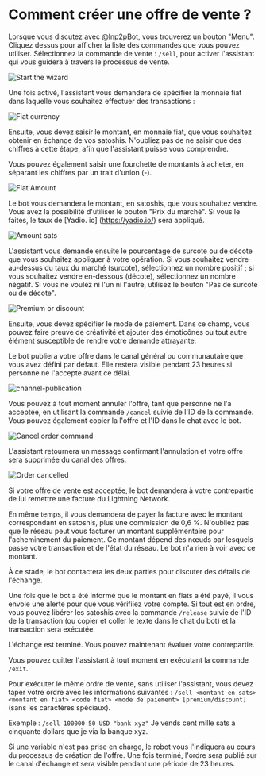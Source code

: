 # Comment créer une offre de vente ?

Lorsque vous discutez avec [@lnp2pBot](https://t.me/lnp2pbot), vous trouverez un bouton "Menu". Cliquez dessus pour afficher la liste des commandes que vous pouvez utiliser. Sélectionnez la commande de vente : `/sell`, pour activer l'assistant qui vous guidera à travers le processus de vente.

![Start the wizard](./assets/images/sell-start.jpg)

Une fois activé, l'assistant vous demandera de spécifier la monnaie fiat dans laquelle vous souhaitez effectuer des transactions :

![Fiat currency](./assets/images/sell-fiat.jpg)

Ensuite, vous devez saisir le montant, en monnaie fiat, que vous souhaitez obtenir en échange de vos satoshis. N'oubliez pas de ne saisir que des chiffres à cette étape, afin que l'assistant puisse vous comprendre.

Vous pouvez également saisir une fourchette de montants à acheter, en séparant les chiffres par un trait d'union (-).

![Fiat Amount](./assets/images/amount.jpg)

Le bot vous demandera le montant, en satoshis, que vous souhaitez vendre. Vous avez la possibilité d'utiliser le bouton "Prix du marché". Si vous le faites, le taux de [Yadio. io] (https://yadio.io/) sera appliqué.

![Amount sats](./assets/images/amount-sats-market-price.jpg)

L'assistant vous demande ensuite le pourcentage de surcote ou de décote que vous souhaitez appliquer à votre opération. Si vous souhaitez vendre au-dessus du taux du marché (surcote), sélectionnez un nombre positif ; si vous souhaitez vendre en-dessous (décote), sélectionnez un nombre négatif. Si vous ne voulez ni l'un ni l'autre, utilisez le bouton "Pas de surcote ou de décote".

![Premium or discount](./assets/images/sell-prima.jpg)

Ensuite, vous devez spécifier le mode de paiement. Dans ce champ, vous pouvez faire preuve de créativité et ajouter des émoticônes ou tout autre élément susceptible de rendre votre demande attrayante.

Le bot publiera votre offre dans le canal général ou communautaire que vous avez défini par défaut. Elle restera visible pendant 23 heures si personne ne l'accepte avant ce délai.

![channel-publication](./assets/images/channel-publication.jpg)

Vous pouvez à tout moment annuler l'offre, tant que personne ne l'a acceptée, en utilisant la commande `/cancel` suivie de l'ID de la commande. Vous pouvez également copier la l'offre et l'ID dans le chat avec le bot.

![Cancel order command](./assets/images/cancel-order-comand.jpg)

L'assistant retournera un message confirmant l'annulation et votre offre sera supprimée du canal des offres.

![Order cancelled](./assets/images/cancel-order.jpg)

Si votre offre de vente est acceptée, le bot demandera à votre contrepartie de lui remettre une facture du Lightning Network.

En même temps, il vous demandera de payer la facture avec le montant correspondant en satoshis, plus une commission de 0,6 %. N'oubliez pas que le réseau peut vous facturer un montant supplémentaire pour l'acheminement du paiement. Ce montant dépend des nœuds par lesquels passe votre transaction et de l'état du réseau. Le bot n'a rien à voir avec ce montant.

À ce stade, le bot contactera les deux parties pour discuter des détails de l'échange.

Une fois que le bot a été informé que le montant en fiats a été payé, il vous envoie une alerte pour que vous vérifiiez votre compte. Si tout est en ordre, vous pouvez libérer les satoshis avec la commande `/release` suivie de l'ID de la transaction (ou copier et coller le texte dans le chat du bot) et la transaction sera exécutée.

L'échange est terminé. Vous pouvez maintenant évaluer votre contrepartie.

Vous pouvez quitter l'assistant à tout moment en exécutant la commande `/exit`.

Pour exécuter le même ordre de vente, sans utiliser l'assistant, vous devez taper votre ordre avec les informations suivantes : `/sell <montant en sats> <montant en fiat> <code fiat> <mode de paiement> [premium/discount]` (sans les caractères spéciaux).

Exemple : `/sell 100000 50 USD "bank xyz"` Je vends cent mille sats à cinquante dollars que je via la banque xyz.

Si une variable n'est pas prise en charge, le robot vous l'indiquera au cours du processus de création de l'offre. Une fois terminé, l'ordre sera publié sur le canal d'échange et sera visible pendant une période de 23 heures.